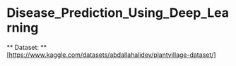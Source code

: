 # Disease_Prediction_Using_Deep_Learning
** Dataset: ** [https://www.kaggle.com/datasets/abdallahalidev/plantvillage-dataset/]
